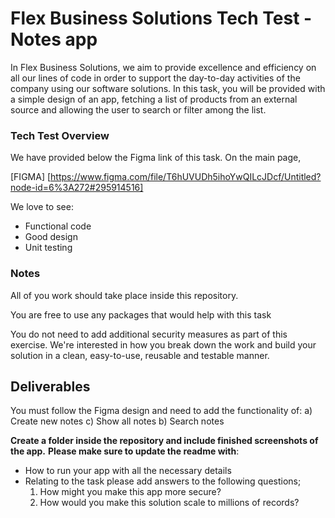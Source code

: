 # Flex Business Solutions Tech Test - Notes app

In Flex Business Solutions, we aim to provide excellence and efficiency on all our lines of code in order to support the day-to-day activities of the company using our software solutions. In this task, you will be provided with a simple design of an app, fetching a list of products from an external source and allowing the user to search or filter among the list.


### Tech Test Overview
We have provided below the Figma link of this task. On the main page,

[FIGMA] [https://www.figma.com/file/T6hUVUDh5ihoYwQILcJDcf/Untitled?node-id=6%3A272#295914516]

We love to see:
- Functional code
- Good design
- Unit testing


### Notes
All of you work should take place inside this repository.

You are free to use any packages that would help with this task

You do not need to add additional security measures as part of this exercise.
We're interested in how you break down the work and build your solution in a clean, easy-to-use, reusable and testable manner.


## Deliverables
You must follow the Figma design and need to add the functionality of:
a) Create new notes
c) Show all notes
b) Search notes

**Create a folder inside the repository and include finished screenshots of the app.**
**Please make sure to update the readme with**:

- How to run your app with all the necessary details
- Relating to the task please add answers to the following questions;
    1. How might you make this app more secure?
    2. How would you make this solution scale to millions of records?
